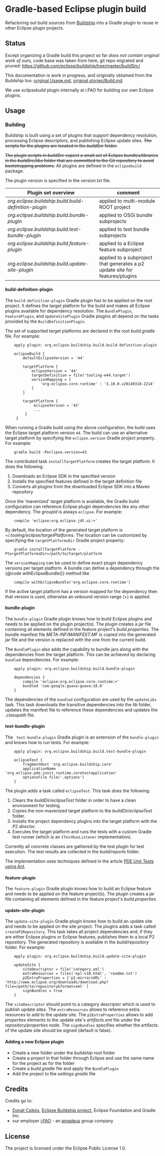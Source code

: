 # Gradle-based Eclipse plugin build

Refactoring out build sources from [Buildship](https://github.com/eclipse/buildship/) into a Gradle plugin to reuse in other Eclipse plugin projects.


## Status

Except organizing a Gradle build this project so far _does not contain original work of ours_, code base was taken from here, git repo migrated and pruned: 
https://github.com/eclipse/buildship/tree/master/buildSrc/

This documentation is work in progress, and originally obtained from the Buildship too: [original Usage.md]( https://github.com/eclipse/buildship/blob/master/docs/pluginbuild/Usage.md), [original stories/Build.md](https://github.com/eclipse/buildship/blob/master/docs/stories/Build.md).

We use _eclipsebuild_ plugin internally at i:FAO for building our own Eclipse plugins.

## Usage

### Building

Buildship is built using a set of plugins that support dependency resolution, processing Eclipse descriptors, and
publishing Eclipse update sites. ~~The scripts for the plugins are located in the _buildSrc_ folder.~~

~~The plugin scripts in _buildSrc_ expect a small set of Eclipse bundles/libraries in the
_buildSrc/libs_ folder that are committed to the Git repository to avoid bootstrapping problems.~~ All
plugins are defined in the `eclipsebuild` package.

The plugin version is specified in the _version.txt_ file.


| Plugin set overview | comment |
| ---- | ---- |
| _org.eclipse.buildship.build.build-definition-plugin_ | applied to multi-module ROOT project |
| _org.eclipse.buildship.build.bundle-plugin_ | applied to OSGi bundle subprojects |
| _org.eclipse.buildship.build.test-bundle-plugin_ | applied to test bundle subprojects |
| _org.eclipse.buildship.build.feature-plugin_ | applied to a Eclipse feature subproject |
| _org.eclipse.buildship.build.update-site-plugin_ | applied to a subproject that generates a p2 update site for features/plugins |


#### build-definition-plugin

The `build-definition-plugin` Gradle plugin has to be applied on the root project. It defines the target platform for
the build and makes all Eclipse plugins available for dependency resolution. The `BundlePlugin`, `FeaturePlugin`, and
`UpdateSitePlugin` Gradle plugins all depend on the tasks provided by the `BuildDefinitionPlugin`.

The set of supported target platforms are declared in the root _build.gradle_ file. For example:
```
    apply plugin: org.eclipse.buildship.build.build-definition-plugin
    
    eclipseBuild {
        defaultEclipseVersion = '44'
    
        targetPlatform {
            eclipseVersion = '44'
            targetDefinition = file('tooling-e44.target')
            versionMapping = [
                'org.eclipse.core.runtime' : '3.10.0.v20140318-2214'
            ]
        }
    
        targetPlatform {
             eclipseVersion = '43'
             ...
         }
     }
```

When running a Gradle build using the above configuration, the build uses the Eclipse target platform version `44`. The
build can use an alternative target platform by specifying the `eclipse.version` Gradle project property. For example:
```
    gradle build -Peclipse.version=43
```

The contributed task `installTargetPlatform` creates the target platform. It does the following:

1. Downloads an Eclipse SDK in the specified version
2. Installs the specified features defined in the target definition file
3. Converts all plugins from the downloaded Eclipse SDK into a Maven repository

Once the 'mavenized' target platform is available, the Gradle build configuration can reference Eclipse plugin dependencies
like any other dependency. The _groupId_ is always `eclipse`. For example:
```
    compile 'eclipse:org.eclipse.jdt.ui:+'
```

By default, the location of the generated target platform is _~/.tooling/eclipse/targetPlatforms_. The location can be
customized by specifying the `targetPlatformsDir` Gradle project property:
```
    gradle installTargetPlatform -PtargetPlatformsDir=/path/to/target/platform
```


The `versionMapping` can be used to define exact plugin dependency versions per target platform. A bundle can define a dependency
through the {@code withEclipseBundle()} method like
```
    compile withEclipseBundle('org.eclipse.core.runtime')
```

If the active target platform has a version mapped for the dependency then that version is used, otherwise an unbound version range (+) is applied.


#### bundle-plugin

The `bundle-plugin` Gradle plugin knows how to build Eclipse plugins and needs to be applied on the plugin project(s). The plugin creates
a jar file containing all elements defined in the feature project's _build.properties_. The bundle manifest file _META-INF/MANIFEST.MF_
is copied into the generated jar file and the version is replaced with the one from the current build.

The `BundlePlugin` also adds the capability to bundle jars along with the dependencies from the target platform. This can be
achieved by declaring `bundled` dependencies. For example:
```
    apply plugin: org.eclipse.buildship.build.bundle-plugin
    
    dependencies {
        compile 'eclipse:org.eclipse.core.runtime:+'
        bundled 'com.google.guava:guava:18.0'
    }
```

The dependencies of the `bundled` configuration are used by the `updateLibs` task. This task downloads the transitive
dependencies into the _lib_ folder, updates the manifest file to reference these dependencies and updates the _.classpath_ file.


#### test-bundle-plugin

The ` test-bundle-plugin` Gradle plugin is an extension of the `bundle-plugin` and knows how to run tests. For example:
```
    apply plugin: org.eclipse.buildship.build.test-bundle-plugin
    
    eclipseTest {
        fragmentHost 'org.eclipse.buildship.core'
        applicationName 'org.eclipse.pde.junit.runtime.coretestapplication'
        optionsFile file('.options')
    }
```

The plugin adds a task called `eclipseTest`. This task does the following:

1. Clears the _buildDir/eclipseTest_ folder in order to have a clean environment for testing.
2. Copies the non-mavenized target platform to the _buildDir/eclipseTest_ folder.
3. Installs the project dependency plugins into the target platform with the _P2 director_.
4. Executes the target platform and runs the tests with a custom Gradle test runner (which is an `ITestRunListener` implementation).

Currently all concrete classes are gathered by the test plugin for test execution. The test results are collected in the _build/reports_ folder.

The implementation uses techniques defined in the article [PDE Unit Tests using Ant](http://www.eclipse.org/articles/article.php?file=Article-PDEJUnitAntAutomation/index.html).


#### feature-plugin

The `feature-plugin` Gradle plugin knows how to build an Eclipse feature and needs to be applied on the feature project(s). The plugin creates
a jar file containing all elements defined in the feature project's _build.properties_.


#### update-site-plugin

The `update-site-plugin` Gradle plugin knows how to build an update site and needs to be applied on the site project. The plugins adds
a task called `createP2Repository`. This task takes all project dependencies and, if they are either Eclipse plugins or Eclipse features, publishes
them to a local P2 repository. The generated repository is available in the _build/repository_ folder. For example:
```
    apply plugin: org.eclipse.buildship.build.update-site-plugin
    
    updateSite {
        siteDescriptor = file('category.xml')
        extraResources = files('epl-v10.html', 'readme.txt')
        p2ExtraProperties = ['p2.mirrorsURL' : 'http://www.eclipse.org/downloads/download.php?file=/path/to/repository&format=xml' ]
        signBundles = true
    }
```

The `siteDescriptor` should point to a category descriptor which is used to publish update sites. The `extraResources` allows to reference
extra resources to add to the update site. The `p2ExtraProperties` allows to add _properties_ elements to the update site's _artifacts.xml_
file under the _repository/properties_ node. The `signBundles` specifies whether the artifacts of the update site should be signed (default is false).

#### Adding a new Eclipse plugin

* Create a new folder under the _buildship_ root folder
* Create a project in that folder through Eclipse and use the same name for the project as for the folder
* Create a _build.gradle_ file and apply the `BundlePlugin`
* Add the project to the _settings.gradle_ file

## Credits

Credits go to:
- [Donát Csikós](https://github.com/donat/), [Eclipse Buildship project](https://github.com/eclipse/buildship/), Eclipse Foundation and Gradle Inc.
- our employer [i:FAO](https://www.cytric.net/) - an [amadeus](https://amadeus.com/) group company


## License

The project is licensed under the Eclipse Public License 1.0.